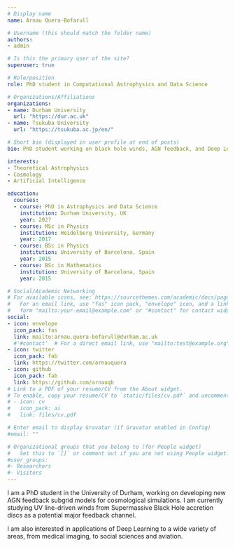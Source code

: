 ```yaml
---
# Display name
name: Arnau Quera-Bofarull 

# Username (this should match the folder name)
authors:
- admin

# Is this the primary user of the site?
superuser: true

# Role/position
role: PhD student in Computational Astrophysics and Data Science 

# Organizations/Affiliations
organizations:
- name: Durham University
  url: "https://dur.ac.uk"
- name: Tsukuba University
  url: "https://tsukuba.ac.jp/en/"

# Short bio (displayed in user profile at end of posts)
bio: PhD student working on black hole winds, AGN feedback, and Deep Learning applications. 

interests:
- Theoretical Astrophysics
- Cosmology
- Artificial Intelligence

education:
  courses:
  - course: PhD in Astrophysics and Data Science 
    institution: Durham University, UK 
    year: 202?
  - course: MSc in Physics 
    institution: Heidelberg University, Germany
    year: 2017
  - course: BSc in Physics 
    institution: University of Barcelona, Spain
    year: 2015
  - course: BSc in Mathematics 
    institution: University of Barcelona, Spain
    year: 2015

# Social/Academic Networking
# For available icons, see: https://sourcethemes.com/academic/docs/page-builder/#icons
#   For an email link, use "fas" icon pack, "envelope" icon, and a link in the
#   form "mailto:your-email@example.com" or "#contact" for contact widget.
social:
- icon: envelope
  icon_pack: fas
  link: mailto:arnau.quera-bofarull@durham.ac.uk
  #'#contact'  # For a direct email link, use "mailto:test@example.org".
- icon: twitter
  icon_pack: fab
  link: https://twitter.com/arnauquera
- icon: github
  icon_pack: fab
  link: https://github.com/arnauqb
# Link to a PDF of your resume/CV from the About widget.
# To enable, copy your resume/CV to `static/files/cv.pdf` and uncomment the lines below.
# - icon: cv
#   icon_pack: ai
#   link: files/cv.pdf

# Enter email to display Gravatar (if Gravatar enabled in Config)
#email: ""

# Organizational groups that you belong to (for People widget)
#   Set this to `[]` or comment out if you are not using People widget.
#user_groups:
#- Researchers
#- Visitors
---
```


I am a PhD student in the University of Durham, working on developing new AGN feedback subgrid models for cosmological simulations. I am currently studying UV line-driven winds from Supermassive Black Hole accretion discs as a potential major feedback channel. 

I am also interested in applications of Deep Learning to a wide variety of areas, from medical imaging, to social sciences and aviation.
